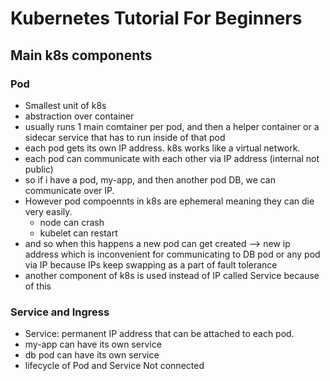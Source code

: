 # Kubernetes Tutorial For Beginners

## Main k8s components

### Pod
- Smallest unit of k8s
- abstraction over container
- usually runs 1 main comtainer per pod, and then a helper container or a sidecar service that has to run inside of that pod
- each pod gets its own IP address. k8s works like a virtual network.
- each pod can communicate with each other via IP address (internal not public)
- so if i have a pod, my-app, and then another pod DB, we can communicate over IP.
- However pod compoennts in k8s are ephemeral meaning they can die very easily.
  - node can crash
  - kubelet can restart
- and so when this happens a new pod can get created --> new ip address which is inconvenient for communicating to DB pod or any pod via IP because IPs keep swapping as a part of fault tolerance
- another component of k8s is used instead of IP called Service because of this

### Service and Ingress
- Service: permanent IP address that can be attached to each pod.
- my-app can have its own service
- db pod can have its own service
- lifecycle of Pod and Service Not connected

